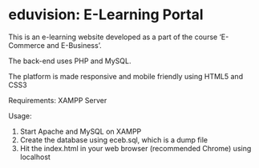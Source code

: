 # eduvision: E-Learning Portal

This is an e-learning website developed as a part of the course ‘E-Commerce and E-Business’.

The back-end uses PHP and MySQL.

The platform is made responsive and mobile friendly using HTML5 and CSS3

Requirements:
XAMPP Server

Usage:
1. Start Apache and MySQL on XAMPP
2. Create the database using eceb.sql, which is a dump file
3. Hit the index.html in your web browser (recommended Chrome) using localhost
